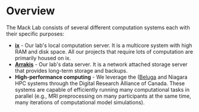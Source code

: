 # Overview

The Mack Lab consists of several different computation systems each with their specific purposes:

* **[ix](ix.md)** - Our lab's local computation server. It is a multicore system with high RAM and disk space. All our projects that require lots of computation are primarily housed on ix.
* **[Arrakis](arrakis.md)** - Our lab's data server. It is a network attached storage server that provides long-term storage and backups.
* **High-performance computing** - We leverage the ([Beluga](beluga.md) and Niagara HPC systems through the Digital Research Alliance of Canada. These systems are capable of efficiently running many computational tasks in parallel (e.g., MRI preprocessing on many participants at the same time, many iterations of computational model simulations).

